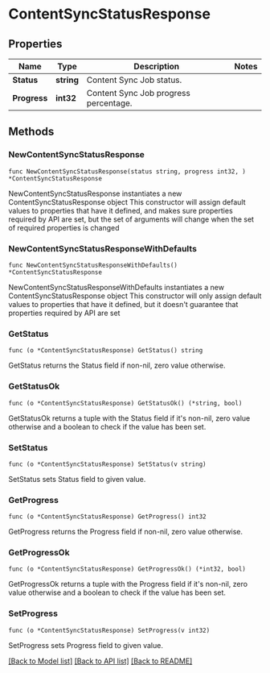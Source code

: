 # ContentSyncStatusResponse

## Properties

Name | Type | Description | Notes
------------ | ------------- | ------------- | -------------
**Status** | **string** | Content Sync Job status. | 
**Progress** | **int32** | Content Sync Job progress percentage. | 

## Methods

### NewContentSyncStatusResponse

`func NewContentSyncStatusResponse(status string, progress int32, ) *ContentSyncStatusResponse`

NewContentSyncStatusResponse instantiates a new ContentSyncStatusResponse object
This constructor will assign default values to properties that have it defined,
and makes sure properties required by API are set, but the set of arguments
will change when the set of required properties is changed

### NewContentSyncStatusResponseWithDefaults

`func NewContentSyncStatusResponseWithDefaults() *ContentSyncStatusResponse`

NewContentSyncStatusResponseWithDefaults instantiates a new ContentSyncStatusResponse object
This constructor will only assign default values to properties that have it defined,
but it doesn't guarantee that properties required by API are set

### GetStatus

`func (o *ContentSyncStatusResponse) GetStatus() string`

GetStatus returns the Status field if non-nil, zero value otherwise.

### GetStatusOk

`func (o *ContentSyncStatusResponse) GetStatusOk() (*string, bool)`

GetStatusOk returns a tuple with the Status field if it's non-nil, zero value otherwise
and a boolean to check if the value has been set.

### SetStatus

`func (o *ContentSyncStatusResponse) SetStatus(v string)`

SetStatus sets Status field to given value.


### GetProgress

`func (o *ContentSyncStatusResponse) GetProgress() int32`

GetProgress returns the Progress field if non-nil, zero value otherwise.

### GetProgressOk

`func (o *ContentSyncStatusResponse) GetProgressOk() (*int32, bool)`

GetProgressOk returns a tuple with the Progress field if it's non-nil, zero value otherwise
and a boolean to check if the value has been set.

### SetProgress

`func (o *ContentSyncStatusResponse) SetProgress(v int32)`

SetProgress sets Progress field to given value.



[[Back to Model list]](../README.md#documentation-for-models) [[Back to API list]](../README.md#documentation-for-api-endpoints) [[Back to README]](../README.md)


